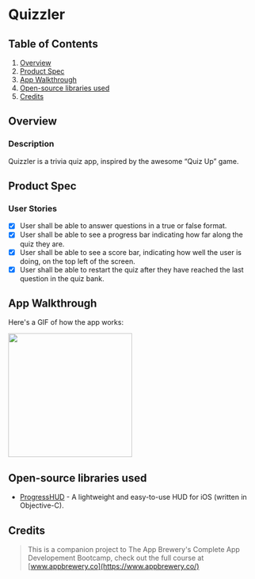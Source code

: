 # Quizzler

## Table of Contents
1. [Overview](#Overview)
2. [Product Spec](#Product-Spec)
3. [App Walkthrough](#App-Walkthrough)
4. [Open-source libraries used](#Open-source-libraries-used)
5. [Credits](#Credits)

## Overview
### Description

Quizzler is a trivia quiz app, inspired by the awesome “Quiz Up” game.

## Product Spec
### User Stories

- [X] User shall be able to answer questions in a true or false format.
- [X] User shall be able to see a progress bar indicating how far along the quiz they are.
- [X] User shall be able to see a score bar, indicating how well the user is doing, on the top left of the screen.
- [X] User shall be able to restart the quiz after they have reached the last question in the quiz bank.

## App Walkthrough

Here's a GIF of how the app works:

<img src="https://i.imgur.com/7vE6cH9.gif" width=250><br>

## Open-source libraries used

- [ProgressHUD](https://github.com/relatedcode/ProgressHUD) - A lightweight and easy-to-use HUD for iOS (written in Objective-C).

## Credits

>This is a companion project to The App Brewery's Complete App Developement Bootcamp, check out the full course at [www.appbrewery.co](https://www.appbrewery.co/)
